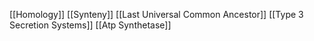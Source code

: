 [[Homology]]
[[Synteny]]
[[Last Universal Common Ancestor]]
[[Type 3 Secretion Systems]]
[[Atp Synthetase]]
